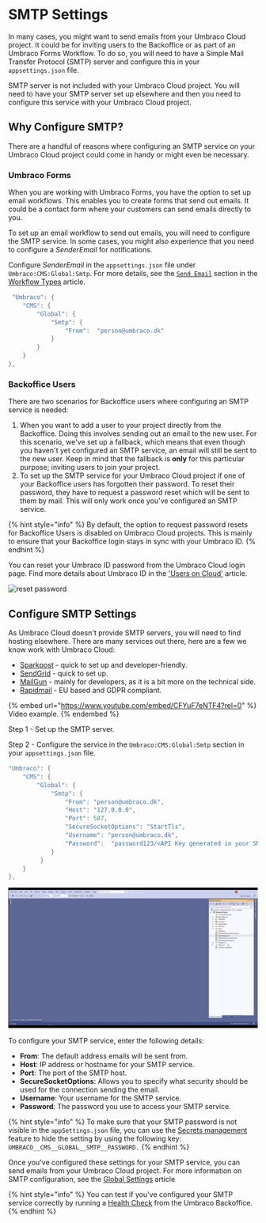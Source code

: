 # SMTP Settings

In many cases, you might want to send emails from your Umbraco Cloud project. It could be for inviting users to the Backoffice or as part of an Umbraco Forms Workflow. To do so, you will need to have a Simple Mail Transfer Protocol (SMTP) server and configure this in your `appsettings.json` file.

SMTP server is not included with your Umbraco Cloud project. You will need to have your SMTP server set up elsewhere and then you need to configure this service with your Umbraco Cloud project.

## Why Configure SMTP?

There are a handful of reasons where configuring an SMTP service on your Umbraco Cloud project could come in handy or might even be necessary.

### Umbraco Forms

When you are working with Umbraco Forms, you have the option to set up email workflows. This enables you to create forms that send out emails. It could be a contact form where your customers can send emails directly to you.

To set up an email workflow to send out emails, you will need to configure the SMTP service. In some cases, you might also experience that you need to configure a _SenderEmail_ for notifications.

Configure _SenderEmail_ in the `appsettings.json` file under `Umbraco:CMS:Global:Smtp`. For more details, see the [`Send Email`](../../umbraco-forms/editor/attaching-workflows/workflow-types.md#send-email) section in the [Workflow Types](https://docs.umbraco.com/umbraco-forms/editor/attaching-workflows/workflow-types#send-email) article.

```csharp
 "Umbraco": {
    "CMS": {
        "Global": {
            "Smtp": {
                "From":  "person@umbraco.dk"
            }
        }
    }
},
```

### Backoffice Users

There are two scenarios for Backoffice users where configuring an SMTP service is needed:

1. When you want to add a user to your project directly from the Backoffice. Doing this involves sending out an email to the new user. For this scenario, we've set up a fallback, which means that even though you haven't yet configured an SMTP service, an email will still be sent to the new user. Keep in mind that the fallback is **only** for this particular purpose; inviting users to join your project.
2. To set up the SMTP service for your Umbraco Cloud project if one of your Backoffice users has forgotten their password. To reset their password, they have to request a password reset which will be sent to them by mail. This will only work once you've configured an SMTP service.

{% hint style="info" %}
By default, the option to request password resets for Backoffice Users is disabled on Umbraco Cloud projects. This is mainly to ensure that your Backoffice login stays in sync with your Umbraco ID.
{% endhint %}

You can reset your Umbraco ID password from the Umbraco Cloud login page. Find more details about Umbraco ID in the ['Users on Cloud'](users-on-cloud.md) article.

![reset password](images/Reset\_password.png)

## Configure SMTP Settings

As Umbraco Cloud doesn't provide SMTP servers, you will need to find hosting elsewhere. There are many services out there, here are a few we know work with Umbraco Cloud:

* [Sparkpost](https://www.sparkpost.com/) - quick to set up and developer-friendly.
* [SendGrid](https://sendgrid.com/) - quick to set up.
* [MailGun](https://www.mailgun.com/) - mainly for developers, as it is a bit more on the technical side.
* [Rapidmail](https://www.rapidmail.com/) - EU based and GDPR compliant.

{% embed url="https://www.youtube.com/embed/CFYuF7eNTF4?rel=0" %}
Video example.
{% endembed %}

Step 1 - Set up the SMTP server.

Step 2 - Configure the service in the `Umbraco:CMS:Global:Smtp` section in your `appsettings.json` file.

```csharp
"Umbraco": {
    "CMS": {
        "Global": {
            "Smtp": {
                "From": "person@umbraco.dk",
                "Host": "127.0.0.0",
                "Port": 587,
                "SecureSocketOptions": "StartTls",
                "Username": "person@umbraco.dk",
                "Password":  "password123/<API Key generated in your SMTP server account>"      
            }
         }
    }
},
```

![Configure SMTP settings](images/configure-SMTP-settings.gif)

To configure your SMTP service, enter the following details:

* **From**: The default address emails will be sent from.
* **Host**: IP address or hostname for your SMTP service.
* **Port**: The port of the SMTP host.
* **SecureSocketOptions**: Allows you to specify what security should be used for the connection sending the email.
* **Username**: Your username for the SMTP service.
* **Password**: The password you use to access your SMTP service.

{% hint style="info" %}
To make sure that your SMTP password is not visible in the `appSettings.json` file, you can use the [Secrets management](project-settings/secrets-management.md) feature to hide the setting by using the following key: `UMBRACO__CMS__GLOBAL__SMTP__PASSWORD.`
{% endhint %}

Once you've configured these settings for your SMTP service, you can send emails from your Umbraco Cloud project. For more information on SMTP configuration, see the [Global Settings](https://docs.umbraco.com/umbraco-cms/reference/configuration/globalsettings#smtp-settings) article

{% hint style="info" %}
You can test if you've configured your SMTP service correctly by running a [Health Check](https://docs.umbraco.com/umbraco-cms/extending/health-check) from the Umbraco Backoffice.
{% endhint %}
